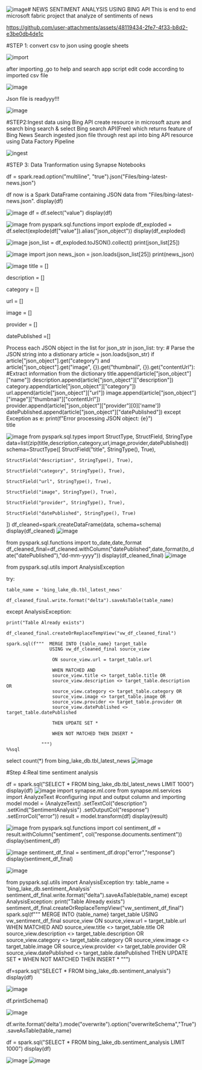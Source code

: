 ![image](https://github.com/user-attachments/assets/a41b9cfe-6d66-4951-bb3a-8a69e132096e)#  NEWS SENTIMENT ANALYSIS USING BING API
This is end to end microsoft fabric project that analyze of sentiments of news

https://github.com/user-attachments/assets/48119434-2fe7-4f33-b8d2-e3be0db4de1c


#STEP 1: convert csv to json using google sheets

![import](https://github.com/user-attachments/assets/6cf0cc03-0b15-4e28-ab10-d188bd820894)

after importing ,go to help and search app script edit code according to imported csv file

![image](https://github.com/user-attachments/assets/2e8310f0-4f22-4f69-861a-ae0290ad2381)

Json file is readyyy!!!

![image](https://github.com/user-attachments/assets/9ad45cdb-22a0-407e-9204-b4fccaf6db5a)

#STEP2:Ingest data using Bing API
create resource in microsoft azure and search bing search & select Bing search API(Free) which returns feature of Bing News Search
ingested json file through rest api into bing API resource using Data Factory Pipeline 

![ingest](https://github.com/user-attachments/assets/b8d59d2b-808d-44b9-a67d-c739c7eef6fe)

#STEP 3: Data Tranformation using Synapse Notebooks 

df = spark.read.option("multiline", "true").json("Files/bing-latest-news.json")

df now is a Spark DataFrame containing JSON data from "Files/bing-latest-news.json".
display(df)

![image](https://github.com/user-attachments/assets/75350b5b-4029-47d9-bbd6-725c917960f6)
df = df.select("value")
display(df)

![image](https://github.com/user-attachments/assets/1dfb5f2b-7d30-4bfc-a507-00a443f842c1)
from pyspark.sql.functions import explode
df_exploded = df.select(explode(df["value"]).alias("json_object"))
display(df_exploded)

![image](https://github.com/user-attachments/assets/79c07309-46f5-4cc2-a498-dcfb2831d05e)
json_list = df_exploded.toJSON().collect()
print(json_list[25])

![image](https://github.com/user-attachments/assets/8f0bd6c8-aedb-4fe3-a80c-e25fef340d02)
import json
news_json = json.loads(json_list[25])
print(news_json)

![image](https://github.com/user-attachments/assets/219437ce-5699-4196-b790-05a0e1fa2640)
title = []

description = []

category = []

url = []

image = []

provider = []

datePublished =[]

Process each JSON object in the list
for json_str in json_list:
    try:
        # Parse the JSON string into a distionary
        article = json.loads(json_str)
        if article["json_object"].get("category") and article["json_object"].get("image", {}).get("thumbnail", {}).get("contentUrl"):
            #Extract information from the dictionary
            title.append(article["json_object"]["name"])
            description.append(article["json_object"]["description"])
            category.append(article["json_object"]["category"])
            url.append(article["json_object"]["url"])
            image.append(article["json_object"]["image"]["thumbnail"]["contentUrl"])
            provider.append(article["json_object"]["provider"][0]['name'])
            datePublished.append(article["json_object"]["datePublished"])
    except Exception as e:
        print(f"Error processing JSON object: {e}")  
  title
  
![image](https://github.com/user-attachments/assets/15576f39-19a6-48c6-8b01-d1bd8d7923d4)
from pyspark.sql.types import StructType, StructField, StringType
data=list(zip(title,description,category,url,image,provider,datePublished))
schema=StructType([
    StructField("title", StringType(), True),
    
    StructField("description", StringType(), True),
    
    StructField("category", StringType(), True),
    
    StructField("url", StringType(), True),
    
    StructField("image", StringType(), True),
    
    StructField("provider", StringType(), True),
    
    StructField("datePublished", StringType(), True)

])
df_cleaned=spark.createDataFrame(data, schema=schema)
display(df_cleaned)
![image](https://github.com/user-attachments/assets/846ccae1-c956-49e5-a78c-2c7082b522ff)

from pyspark.sql.functions import to_date,date_format
df_cleaned_final=df_cleaned.withColumn("datePublished",date_format(to_date("datePublished"),"dd-mm-yyyy"))
display(df_cleaned_final)
![image](https://github.com/user-attachments/assets/4605a94c-e51e-4461-8aaf-9f709f591e06)

from pyspark.sql.utils import AnalysisException

try:

    table_name = 'bing_lake_db.tbl_latest_news'

    df_cleaned_final.write.format("delta").saveAsTable(table_name)

except AnalysisException:

    print("Table Already exists")

    df_cleaned_final.createOrReplaceTempView("vw_df_cleaned_final")

    spark.sql(f"""  MERGE INTO {table_name} target_table
                    USING vw_df_cleaned_final source_view
                     
                     ON source_view.url = target_table.url
                     
                     WHEN MATCHED AND
                     source_view.title <> target_table.title OR
                     source_view.description <> target_table.description OR
                     source_view.category <> target_table.category OR
                     source_view.image <> target_table.image OR
                     source_view.provider <> target_table.provider OR
                     source_view.datePublished <> target_table.datePublished
                     
                     THEN UPDATE SET *
                     
                     WHEN NOT MATCHED THEN INSERT *
                     
                 """)
    %%sql 

select count(*) from bing_lake_db.tbl_latest_news
![image](https://github.com/user-attachments/assets/a63f0681-aaee-475c-b297-7c47480b00f5)

#Step 4:Real time sentiment analysis 

df = spark.sql("SELECT * FROM bing_lake_db.tbl_latest_news LIMIT 1000")
display(df)
![image](https://github.com/user-attachments/assets/57db0b69-0005-47c3-b414-643b06132622)
import synapse.ml.core
from synapse.ml.services import AnalyzeText
#configuring input and output column and importing model
model = (AnalyzeText()
        .setTextCol("description")
        .setKind("SentimentAnalysis")
        .setOutputCol("response")
        .setErrorCol("error"))
result = model.transform(df)
display(result)

![image](https://github.com/user-attachments/assets/e0f0a1e2-df69-4300-b168-a5c76d2671d0)
from pyspark.sql.functions import col
sentiment_df = result.withColumn("sentiment", col("response.documents.sentiment"))
display(sentiment_df)

![image](https://github.com/user-attachments/assets/f84849eb-c76a-431a-8454-a80989a87014)
sentiment_df_final = sentiment_df.drop("error","response")
display(sentiment_df_final)

![image](https://github.com/user-attachments/assets/6aaec8db-cfe1-48c2-9ba3-35452be1f394)

from pyspark.sql.utils import AnalysisException
try:
    table_name = 'bing_lake_db.sentiment_Analysis'
    sentiment_df_final.write.format("delta").saveAsTable(table_name)
except AnalysisException:
    print("Table Already exists")
    sentiment_df_final.createOrReplaceTempView("vw_sentiment_df_final")
    spark.sql(f"""  MERGE INTO {table_name} target_table
                    USING vw_sentiment_df_final source_view
                     ON source_view.url = target_table.url
                     WHEN MATCHED AND
                     source_view.title <> target_table.title OR
                     source_view.description <> target_table.description OR
                     source_view.category <> target_table.category OR
                     source_view.image <> target_table.image OR
                     source_view.provider <> target_table.provider OR
                     source_view.datePublished <> target_table.datePublished
                     THEN UPDATE SET *
                     WHEN NOT MATCHED THEN INSERT *
                 """)
                 
df=spark.sql("SELECT * FROM bing_lake_db.sentiment_analysis")
display(df)

![image](https://github.com/user-attachments/assets/3a8fc668-373a-4fe6-9132-c580b11c17c7)

df.printSchema()

![image](https://github.com/user-attachments/assets/89907507-7def-4ccc-bbe0-8f1def564b4c)

df.write.format('delta').mode("overwrite").option("overwriteSchema","True").saveAsTable(table_name)

df = spark.sql("SELECT * FROM bing_lake_db.sentiment_analysis LIMIT 1000")
display(df)

![image](https://github.com/user-attachments/assets/fc81a60d-0bbb-4fa8-a7d2-667ef33218e6)
![image](https://github.com/user-attachments/assets/b26ce934-7a3a-4f46-a373-37fd87b8b0be)


















